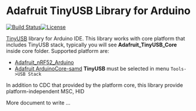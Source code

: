 # Adafruit TinyUSB Library for Arduino

[![Build Status](https://travis-ci.com/adafruit/Adafruit_TinyUSB_Arduino.svg?branch=master)](https://travis-ci.com/adafruit/Adafruit_TinyUSB_Arduino)[![License](https://img.shields.io/badge/license-MIT-brightgreen.svg)](https://opensource.org/licenses/MIT)

[TinyUSB](https://github.com/hathach/tinyusb) library for Arduino IDE. This library works with core platform that includes TinyUSB stack, typically you will see **Adafruit_TinyUSB_Core** inside core folder. Supported platform are:

- [Adafruit_nRF52_Arduino](https://github.com/adafruit/Adafruit_nRF52_Arduino)
- [Adafruit ArduinoCore-samd](https://github.com/adafruit/ArduinoCore-samd) **TinyUSB** must be selected in menu `Tools->USB Stack`

In addition to CDC that provided by the platform core, this library provide platform-independent MSC, HID

More document to write ... 
